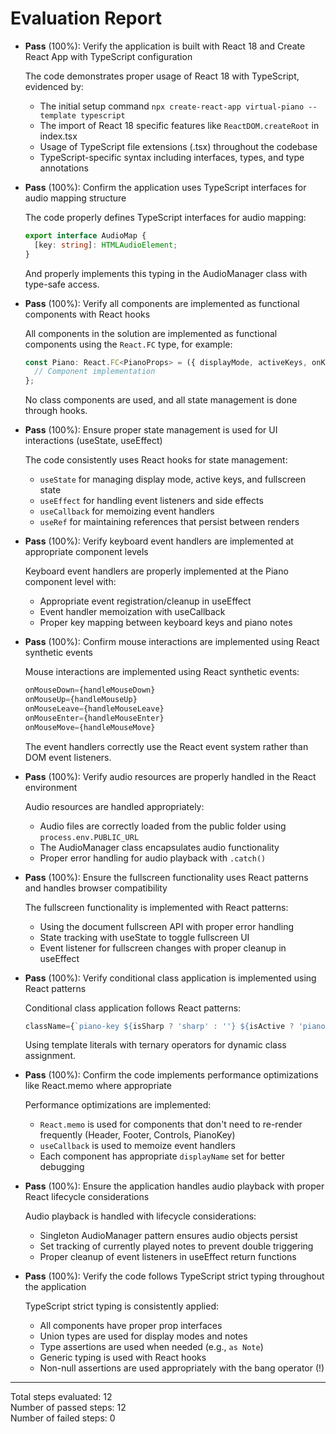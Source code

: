 # Evaluation Report

- **Pass** (100%): Verify the application is built with React 18 and Create React App with TypeScript configuration
  
  The code demonstrates proper usage of React 18 with TypeScript, evidenced by:
  - The initial setup command `npx create-react-app virtual-piano --template typescript`
  - The import of React 18 specific features like `ReactDOM.createRoot` in index.tsx
  - Usage of TypeScript file extensions (.tsx) throughout the codebase
  - TypeScript-specific syntax including interfaces, types, and type annotations

- **Pass** (100%): Confirm the application uses TypeScript interfaces for audio mapping structure
  
  The code properly defines TypeScript interfaces for audio mapping:
  ```typescript
  export interface AudioMap {
    [key: string]: HTMLAudioElement;
  }
  ```
  And properly implements this typing in the AudioManager class with type-safe access.

- **Pass** (100%): Verify all components are implemented as functional components with React hooks
  
  All components in the solution are implemented as functional components using the `React.FC` type, for example:
  ```typescript
  const Piano: React.FC<PianoProps> = ({ displayMode, activeKeys, onKeyPress, onKeyRelease }) => {
    // Component implementation
  };
  ```
  No class components are used, and all state management is done through hooks.

- **Pass** (100%): Ensure proper state management is used for UI interactions (useState, useEffect)
  
  The code consistently uses React hooks for state management:
  - `useState` for managing display mode, active keys, and fullscreen state
  - `useEffect` for handling event listeners and side effects
  - `useCallback` for memoizing event handlers
  - `useRef` for maintaining references that persist between renders

- **Pass** (100%): Verify keyboard event handlers are implemented at appropriate component levels
  
  Keyboard event handlers are properly implemented at the Piano component level with:
  - Appropriate event registration/cleanup in useEffect
  - Event handler memoization with useCallback
  - Proper key mapping between keyboard keys and piano notes

- **Pass** (100%): Confirm mouse interactions are implemented using React synthetic events
  
  Mouse interactions are implemented using React synthetic events:
  ```typescript
  onMouseDown={handleMouseDown}
  onMouseUp={handleMouseUp}
  onMouseLeave={handleMouseLeave}
  onMouseEnter={handleMouseEnter}
  onMouseMove={handleMouseMove}
  ```
  The event handlers correctly use the React event system rather than DOM event listeners.

- **Pass** (100%): Verify audio resources are properly handled in the React environment
  
  Audio resources are handled appropriately:
  - Audio files are correctly loaded from the public folder using `process.env.PUBLIC_URL`
  - The AudioManager class encapsulates audio functionality
  - Proper error handling for audio playback with `.catch()`

- **Pass** (100%): Ensure the fullscreen functionality uses React patterns and handles browser compatibility
  
  The fullscreen functionality is implemented with React patterns:
  - Using the document fullscreen API with proper error handling
  - State tracking with useState to toggle fullscreen UI
  - Event listener for fullscreen changes with proper cleanup in useEffect

- **Pass** (100%): Verify conditional class application is implemented using React patterns
  
  Conditional class application follows React patterns:
  ```typescript
  className={`piano-key ${isSharp ? 'sharp' : ''} ${isActive ? 'piano-key-active' : ''}`}
  ```
  Using template literals with ternary operators for dynamic class assignment.

- **Pass** (100%): Confirm the code implements performance optimizations like React.memo where appropriate
  
  Performance optimizations are implemented:
  - `React.memo` is used for components that don't need to re-render frequently (Header, Footer, Controls, PianoKey)
  - `useCallback` is used to memoize event handlers
  - Each component has appropriate `displayName` set for better debugging

- **Pass** (100%): Ensure the application handles audio playback with proper React lifecycle considerations
  
  Audio playback is handled with lifecycle considerations:
  - Singleton AudioManager pattern ensures audio objects persist
  - Set tracking of currently played notes to prevent double triggering
  - Proper cleanup of event listeners in useEffect return functions

- **Pass** (100%): Verify the code follows TypeScript strict typing throughout the application
  
  TypeScript strict typing is consistently applied:
  - All components have proper prop interfaces
  - Union types are used for display modes and notes
  - Type assertions are used when needed (e.g., `as Note`)
  - Generic typing is used with React hooks
  - Non-null assertions are used appropriately with the bang operator (!)

---

Total steps evaluated: 12  
Number of passed steps: 12  
Number of failed steps: 0
